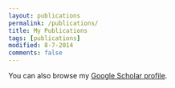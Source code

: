 ```yaml
---
layout: publications
permalink: /publications/
title: My Publications
tags: [publications]
modified: 8-7-2014
comments: false
---
```


You can also browse my <a href="https://scholar.google.co.in/citations?user=4yAc8bgAAAAJ&hl=en" target="_blank">Google Scholar profile</a>.
